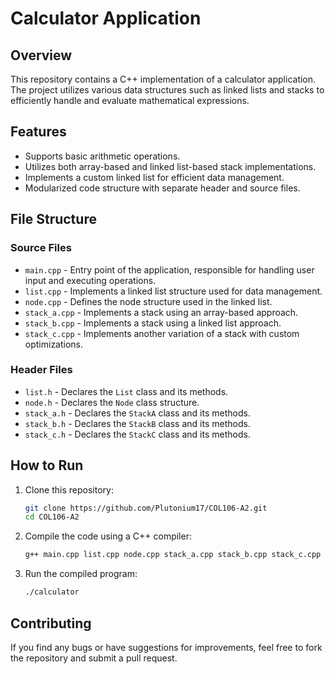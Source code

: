 # Calculator Application

## Overview
This repository contains a C++ implementation of a calculator application. The project utilizes various data structures such as linked lists and stacks to efficiently handle and evaluate mathematical expressions.

## Features
- Supports basic arithmetic operations.
- Utilizes both array-based and linked list-based stack implementations.
- Implements a custom linked list for efficient data management.
- Modularized code structure with separate header and source files.

## File Structure

### **Source Files**
- `main.cpp` - Entry point of the application, responsible for handling user input and executing operations.
- `list.cpp` - Implements a linked list structure used for data management.
- `node.cpp` - Defines the node structure used in the linked list.
- `stack_a.cpp` - Implements a stack using an array-based approach.
- `stack_b.cpp` - Implements a stack using a linked list approach.
- `stack_c.cpp` - Implements another variation of a stack with custom optimizations.

### **Header Files**
- `list.h` - Declares the `List` class and its methods.
- `node.h` - Declares the `Node` class structure.
- `stack_a.h` - Declares the `StackA` class and its methods.
- `stack_b.h` - Declares the `StackB` class and its methods.
- `stack_c.h` - Declares the `StackC` class and its methods.

## How to Run
1. Clone this repository:
   ```bash
   git clone https://github.com/Plutonium17/COL106-A2.git
   cd COL106-A2
   ```
2. Compile the code using a C++ compiler:
   ```bash
   g++ main.cpp list.cpp node.cpp stack_a.cpp stack_b.cpp stack_c.cpp -o calculator
   ```
3. Run the compiled program:
   ```bash
   ./calculator
   ```

## Contributing
If you find any bugs or have suggestions for improvements, feel free to fork the repository and submit a pull request.

